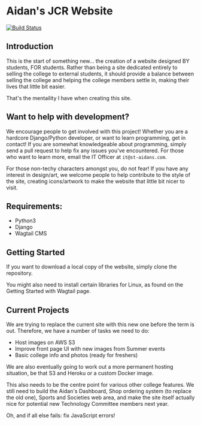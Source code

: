 # Aidan's JCR Website
[![Build Status](https://travis-ci.org/AidansJCR/aidans-jcr.svg?branch=master)](https://travis-ci.org/AidansJCR/aidans-jcr)
## Introduction
This is the start of something new... the creation of a website designed BY students, FOR students. Rather than being a site dedicated entirely to selling the college to external students, it should provide a balance between selling the college and helping the college members settle in, making their lives that little bit easier.

That's the mentaility I have when creating this site.

## Want to help with development?
We encourage people to get involved with this project! Whether you are a hardcore Django/Python developer, or want to learn programming, get in contact! If you are somewhat knowledgeable about programming, simply send a pull request to help fix any issues you've encountered. For those who want to learn more, email the IT Officer at `it@st-aidans.com`. 

For those non-techy characters amongst you, do not fear! If you have any interest in design/art, we welcome people to help contribute to the style of the site, creating icons/artwork to make the website that little bit nicer to visit.

## Requirements:
+ Python3
+ Django
+ Wagtail CMS

## Getting Started
If you want to download a local copy of the website, simply clone the repository.

You might also need to install certain libraries for Linux, as found on the Getting Started with Wagtail page.

## Current Projects
We are trying to replace the current site with this new one before the term is out. Therefore, we have a number of tasks we
need to do:

- Host images on AWS S3
- Improve front page UI with new images from Summer events
- Basic college info and photos (ready for freshers)

We are also eventually going to work out a more permanent hosting situation, be that S3 and Heroku or a custom Docker image.

This also needs to be the centre point for various other college features. We still need to build the Aidan's Dashboard,
Shop ordering system (to replace the old one), Sports and Societies web area, and make the site itself actually nice for 
potential new Technology Committee members next year.

Oh, and if all else fails: fix JavaScript errors!
